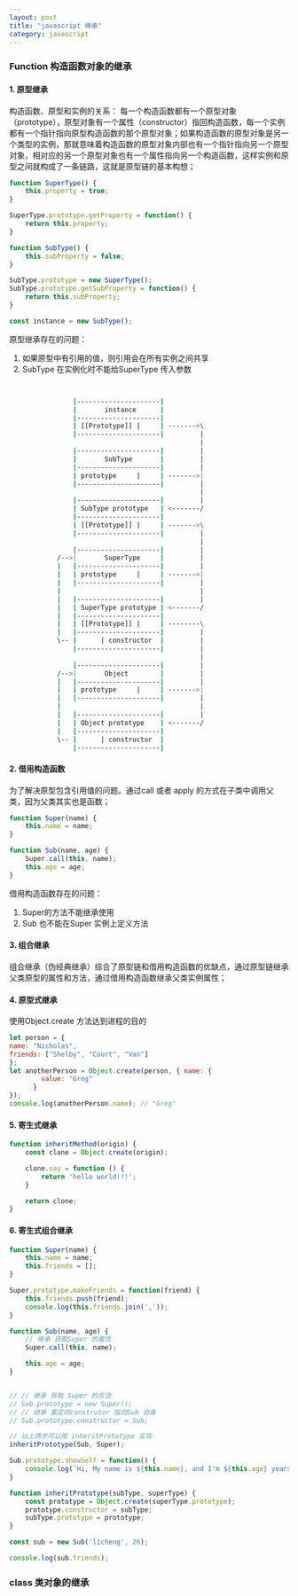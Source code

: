 ```yaml
---
layout: post
title: "javascript 继承"
category: javascript
---
```


### Function 构造函数对象的继承

#### 1. 原型继承
构造函数、原型和实例的关系： 每一个构造函数都有一个原型对象（prototype），原型对象有一个属性（constructor）指回构造函数，每一个实例都有一个指针指向原型构造函数的那个原型对象；如果构造函数的原型对象是另一个类型的实例，那就意味着构造函数的原型对象内部也有一个指针指向另一个原型对象，相对应的另一个原型对象也有一个属性指向另一个构造函数，这样实例和原型之间就构成了一条链路，这就是原型链的基本构想；

```js
function SuperType() {
    this.property = true;
}

SuperType.prototype.getProperty = function() {
    return this.property;
}

function SubType() {
    this.subProperty = false;
}

SubType.prototype = new SuperType();
SubType.prototype.getSubProperty = function() {
    return this.subProperty;
}

const instance = new SubType();

```

原型继承存在的问题：
1. 如果原型中有引用的值，则引用会在所有实例之间共享
2. SubType 在实例化时不能给SuperType 传入参数

```bash


                |---------------------|
                |       instance      |
                |---------------------|
                | [[Prototype]] |     | ------->\
                |---------------------|         |
                                                |
                |---------------------|         |
                |       SubType       |         |
                |---------------------|         |
                | prototype     |     | ------->|
                |---------------------|         |
                                                |
                |---------------------|         |
                | SubType prototype   | <-------/
                |---------------------|          
                | [[Prototype]] |     | ------->\
                |---------------------|         |
                                                |
                |---------------------|         |
            /-->|       SuperType     |         |
            |   |---------------------|         |
            |   | prototype     |     | ------->|
            |   |---------------------|         |
            |                                   |
            |   |---------------------|         |
            |   | SuperType prototype | <-------/
            |   |---------------------|          
            |   | [[Prototype]] |     | --------\
            |   |---------------------|         |
            \-- |      | constructor  |         |
                |---------------------|         |
                                                |
                |---------------------|         |
            /-->|       Object        |         |
            |   |---------------------|         |
            |   | prototype     |     | ------->|
            |   |---------------------|         |
            |                                   |
            |   |---------------------|         |
            |   | Object prototype    | <-------/
            |   |---------------------|
            \-- |      | constructor  |
                |---------------------|

```

#### 2. 借用构造函数
为了解决原型包含引用值的问题。通过call 或者 apply 的方式在子类中调用父类，因为父类其实也是函数；

```js
function Super(name) {
    this.name = name;
}

function Sub(name, age) {
    Super.call(this, name);
    this.age = age;
}
```

借用构造函数存在的问题：
1. Super的方法不能继承使用
2. Sub 也不能在Super 实例上定义方法

#### 3. 组合继承
组合继承（伪经典继承）综合了原型链和借用构造函数的优缺点，通过原型链继承父类原型的属性和方法，通过借用构造函数继承父类实例属性；


#### 4. 原型式继承

使用Object.create 方法达到进程的目的

```js
let person = {
name: "Nicholas",
friends: ["Shelby", "Court", "Van"]
};
let anotherPerson = Object.create(person, { name: {
        value: "Greg"
      }
});
console.log(anotherPerson.name); // "Greg"
```

#### 5. 寄生式继承
```js
function inheritMethod(origin) {
    const clone = Object.create(origin);

    clone.say = function () {
        return 'hello world!!!';
    }

    return clone;
}
```


#### 6. 寄生式组合继承

```js
function Super(name) {
    this.name = name;
    this.friends = [];
}

Super.prototype.makeFriends = function(friend) {
    this.friends.push(friend);
    console.log(this.friends.join(','));
}

function Sub(name, age) {
    // 继承 获取Super 的属性
    Super.call(this, name);

    this.age = age;
}


// // 继承 获取 Super 的方法
// Sub.prototype = new Super();
// // 继承 重定向construtor 指向Sub 自身
// Sub.prototype.constructor = Sub;

// 以上两步可以用 inheritPrototype 实现
inheritPrototype(Sub, Super);

Sub.prototype.showSelf = function() {
    console.log(`Hi, My name is ${this.name}, and I'm ${this.age} years old.`);
}

function inheritPrototype(subType, superType) {
    const prototype = Object.create(superType.prototype);
    prototype.constructor = subType;
    subType.prototype = prototype;
}

const sub = new Sub('licheng', 26);

console.log(sub.friends);
```

### class 类对象的继承